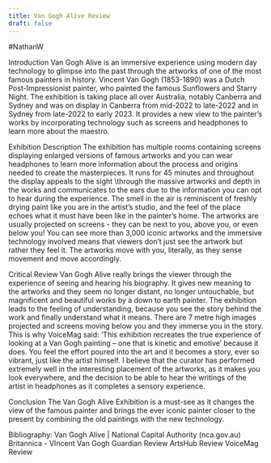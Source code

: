 ```yaml
---
title: Van Gogh Alive Review
draft: false
---
```

#NathanW 

Introduction
Van Gogh Alive is an immersive experience using modern day technology to glimpse into the past through the artworks of one of the most famous painters in history. Vincent Van Gogh (1853-1890) was a Dutch Post-Impressionist painter, who painted the famous Sunflowers and Starry Night.
The exhibition is taking place all over Australia, notably Canberra and Sydney and was on display in Canberra from mid-2022 to late-2022 and in Sydney from late-2022 to early 2023. It provides a new view to the painter’s works by incorporating technology such as screens and headphones to learn more about the maestro.

Exhibition Description
The exhibition has multiple rooms containing screens displaying enlarged versions of famous artworks and you can wear headphones to learn more information about the process and origins needed to create the masterpieces. It runs for 45 minutes and throughout the display appeals to the sight \through the massive artworks and depth in the works and communicates to the ears due to the information you can opt to hear during the experience. The smell in the air is reminiscent of freshly drying paint like you are in the artist’s studio, and the feel of the place echoes what it must have been like in the painter’s home. The artworks are usually projected on screens - they can be next to you, above you, or even below you! You can see more than 3,000 iconic artworks and the immersive technology involved means that viewers don’t just see the artwork but rather they feel it. The artworks move with you, literally, as they sense movement and move accordingly.

Critical Review
Van Gogh Alive really brings the viewer through the experience of seeing and hearing his biography. It gives new meaning to the artworks and they seem no longer distant, no longer untouchable, but magnificent and beautiful works by a down to earth painter. The exhibition leads to the feeling of understanding, because you see the story behind the work and finally understand what it means. There are 7 metre high images projected and screens moving below you and they immerse you in the story. This is why VoiceMag said: ‘This exhibition recreates the true experience of looking at a Van Gogh painting – one that is kinetic and emotive’ because it does. You feel the effort poured into the art and it becomes a story, ever so vibrant, just like the artist himself. I believe that the curator has performed extremely well in the interesting placement of the artworks, as it makes you look everywhere, and the decision to be able to hear the writings of the artist in headphones as it completes a sensory experience.

Conclusion
The Van Gogh Alive Exhibition is a must-see as it changes the view of the famous painter and brings the ever iconic painter closer to the present by combining the old paintings with the new technology. 

Bibliography:
Van Gogh Alive | National Capital Authority (nca.gov.au) 
Britannica - VIncent Van Gogh
Guardian Review
ArtsHub Review
VoiceMag Review

